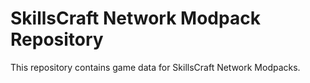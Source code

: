 # SkillsCraft Network Modpack Repository
This repository contains game data for SkillsCraft Network Modpacks.
